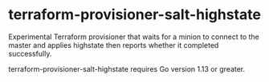 # terraform-provisioner-salt-highstate

Experimental Terraform provisioner that waits for a minion to connect to the master and applies highstate then reports whether it completed successfully.

terraform-provisioner-salt-highstate requires Go version 1.13 or greater.
